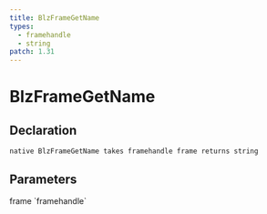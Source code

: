 ```yaml
---
title: BlzFrameGetName
types:
  - framehandle
  - string
patch: 1.31
---
```


# BlzFrameGetName

## Declaration

```
native BlzFrameGetName takes framehandle frame returns string
```

## Parameters
<dl>
  <dt>frame `framehandle`</dt>
  <dd></dd>
</dl>